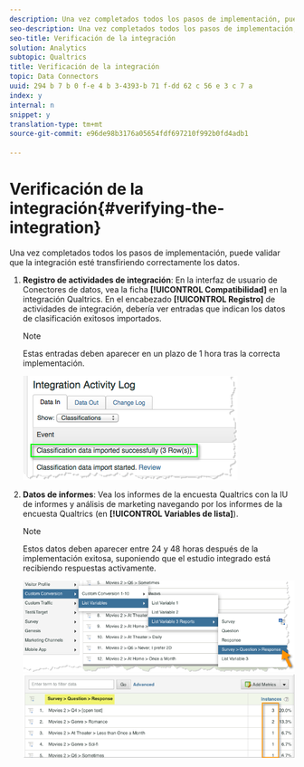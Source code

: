 ```yaml
---
description: Una vez completados todos los pasos de implementación, puede validar que la integración esté transfiriendo correctamente los datos.
seo-description: Una vez completados todos los pasos de implementación, puede validar que la integración esté transfiriendo correctamente los datos.
seo-title: Verificación de la integración
solution: Analytics
subtopic: Qualtrics
title: Verificación de la integración
topic: Data Connectors
uuid: 294 b 7 b 0 f-e 4 b 3-4393-b 71 f-dd 62 c 56 e 3 c 7 a
index: y
internal: n
snippet: y
translation-type: tm+mt
source-git-commit: e96de98b3176a05654fdf697210f992b0fd4adb1

---
```



# Verificación de la integración{#verifying-the-integration}

Una vez completados todos los pasos de implementación, puede validar que la integración esté transfiriendo correctamente los datos.

1. **Registro de actividades de integración**: En la interfaz de usuario de Conectores de datos, vea la ficha **[!UICONTROL Compatibilidad]** en la integración Qualtrics. En el encabezado **[!UICONTROL Registro]** de actividades de integración, debería ver entradas que indican los datos de clasificación exitosos importados.

   >[!NOTE]
   >
   >Estas entradas deben aparecer en un plazo de 1 hora tras la correcta implementación.

   ![](assets/verify-1.png)

1. **Datos de informes**: Vea los informes de la encuesta Qualtrics con la IU de informes y análisis de marketing navegando por los informes de la encuesta Qualtrics (en **[!UICONTROL Variables de lista]**).

   >[!NOTE]
   >
   >Estos datos deben aparecer entre 24 y 48 horas después de la implementación exitosa, suponiendo que el estudio integrado está recibiendo respuestas activamente.

   ![](assets/verify-2.png) ![](assets/verify-3.png)

